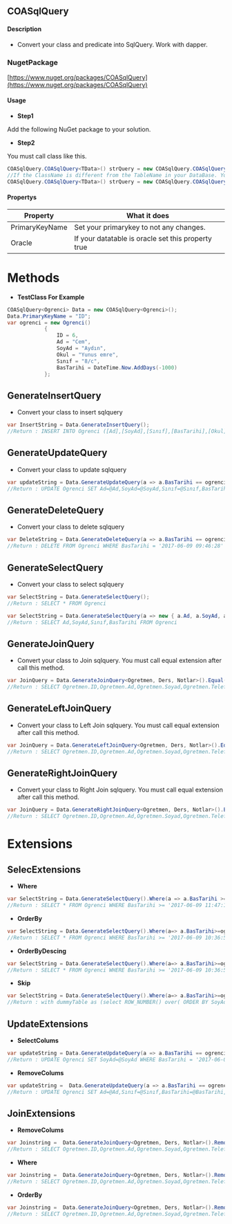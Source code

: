 ## COASqlQuery


#### Description
- Convert your class and predicate into SqlQuery. Work with dapper.

### NugetPackage
[https://www.nuget.org/packages/COASqlQuery](https://www.nuget.org/packages/COASqlQuery)

#### Usage

- **Step1**

Add the following NuGet package to your solution.

- **Step2**

You must call class like this.
 ```csharp
COASqlQuery.COASqlQuery<TData>() strQuery = new COASqlQuery.COASqlQuery<TData>();
//If the ClassName is different from the TableName in your DataBase. You can set your tablename like this.
COASqlQuery.COASqlQuery<TData>() strQuery = new COASqlQuery.COASqlQuery<TData>("TestTable");
```
#### Propertys
| Property  | What it does |
| ------------- | ------------|
| PrimaryKeyName  | Set your primarykey to not any changes.|
| Oracle  | If your datatable is oracle set this property true|

# Methods

- **TestClass For Example**
```csharp
COASqlQuery<Ogrenci> Data = new COASqlQuery<Ogrenci>();
Data.PrimaryKeyName = "ID";
var ogrenci = new Ogrenci()
            {
                ID = 6,
                Ad = "Cem",
                SoyAd = "Aydın",
                Okul = "Yunus emre",
                Sınıf = "8/c",
                BasTarihi = DateTime.Now.AddDays(-1000)
            };
```
 
## GenerateInsertQuery  
- Convert your class to insert sqlquery 
 ```csharp
var InsertString = Data.GenerateInsertQuery();
//Return : INSERT INTO Ogrenci ([Ad],[SoyAd],[Sınıf],[BasTarihi],[Okul]) VALUES (@Ad,@SoyAd,@Sınıf,@BasTarihi,@Okul)
```

## GenerateUpdateQuery  
- Convert your class to update sqlquery 
 ```csharp
var updateString = Data.GenerateUpdateQuery(a => a.BasTarihi == ogrenci.BasTarihi && a.Ad == ogrenci.Ad);
//Return : UPDATE Ogrenci SET Ad=@Ad,SoyAd=@SoyAd,Sınıf=@Sınıf,BasTarihi=@BasTarihi,Okul=@Okul WHERE BasTarihi = '2017-06-09 09:37:54' AND Ad = 'Cem'
```
## GenerateDeleteQuery  
- Convert your class to delete sqlquery 
 ```csharp
var DeleteString = Data.GenerateDeleteQuery(a => a.BasTarihi == ogrenci.BasTarihi);
//Return : DELETE FROM Ogrenci WHERE BasTarihi = '2017-06-09 09:46:28'
```

## GenerateSelectQuery  
- Convert your class to select sqlquery 
 ```csharp
 var SelectString = Data.GenerateSelectQuery();
//Return : SELECT * FROM Ogrenci

 var SelectString = Data.GenerateSelectQuery(a => new { a.Ad, a.SoyAd, a.Sınıf, a.BasTarihi });
 //Return : SELECT Ad,SoyAd,Sınıf,BasTarihi FROM Ogrenci
```

## GenerateJoinQuery 
- Convert your class to Join sqlquery. You must call equal extension after call this method.  
 ```csharp
var JoinQuery = Data.GenerateJoinQuery<Ogretmen, Ders, Notlar>().Equal((a, b, c) => b.ID == a.ID && c.ID == a.ID);
//Return : SELECT Ogretmen.ID,Ogretmen.Ad,Ogretmen.Soyad,Ogretmen.Telefon,Ogretmen.Photo,Ogretmen.Kalem,Ders.ID,Ders.Kimya,Ders.Geometri,Ders.Matematik,Ders.Felsefe,Notlar.ID,Notlar.Final,Notlar.Vize,Notlar.BUT FROM Ogretmen INNER JOIN Ders ON Ders.ID = Ogretmen.ID INNER JOIN Notlar ON Notlar.ID = Ogretmen.ID
```

## GenerateLeftJoinQuery 
- Convert your class to Left Join sqlquery. You must call equal extension after call this method.  
 ```csharp
var JoinQuery = Data.GenerateLeftJoinQuery<Ogretmen, Ders, Notlar>().Equal((a, b, c) => b.ID == a.ID && c.ID == a.ID);
//Return : SELECT Ogretmen.ID,Ogretmen.Ad,Ogretmen.Soyad,Ogretmen.Telefon,Ogretmen.Photo,Ogretmen.Kalem,Ders.ID,Ders.Kimya,Ders.Geometri,Ders.Matematik,Ders.Felsefe,Notlar.ID,Notlar.Final,Notlar.Vize,Notlar.BUT FROM Ogretmen LEFT JOIN Ders ON Ders.ID = Ogretmen.ID LEFT JOIN Notlar ON Notlar.ID = Ogretmen.ID
```

## GenerateRightJoinQuery 
- Convert your class to Right Join sqlquery. You must call equal extension after call this method. 
 ```csharp
var JoinQuery = Data.GenerateRightJoinQuery<Ogretmen, Ders, Notlar>().Equal((a, b, c) => b.ID == a.ID && c.ID == a.ID);
//Return : SELECT Ogretmen.ID,Ogretmen.Ad,Ogretmen.Soyad,Ogretmen.Telefon,Ogretmen.Photo,Ogretmen.Kalem,Ders.ID,Ders.Kimya,Ders.Geometri,Ders.Matematik,Ders.Felsefe,Notlar.ID,Notlar.Final,Notlar.Vize,Notlar.BUT FROM Ogretmen RIGHT JOIN Ders ON Ders.ID = Ogretmen.ID RIGHT JOIN Notlar ON Notlar.ID = Ogretmen.ID
```

# Extensions

## SelecExtensions
- **Where**
 ```csharp
var SelectString = Data.GenerateSelectQuery().Where(a => a.BasTarihi >= ogrenci.BasTarihi || a.SoyAd.Contains(ogrenci.Ad) || a.SoyAd == ogrenci.SoyAd);
//Return : SELECT * FROM Ogrenci WHERE BasTarihi >= '2017-06-09 11:47:12' OR SoyAd LIKE '%Cem%' OR SoyAd = 'Aydın'
```
- **OrderBy**
 ```csharp
var SelectString = Data.GenerateSelectQuery().Where(a=> a.BasTarihi>=ogrenci.BasTarihi || a.SoyAd==ogrenci.SoyAd).OrderBy(a=> a.SoyAd);
//Return : SELECT * FROM Ogrenci WHERE BasTarihi >= '2017-06-09 10:36:51' OR SoyAd = 'Aydın' ORDER BY SoyAd ASC
```
- **OrderByDescing**
 ```csharp
var SelectString = Data.GenerateSelectQuery().Where(a=> a.BasTarihi>=ogrenci.BasTarihi || a.SoyAd==ogrenci.SoyAd).OrderByDescing(a=> a. Ad);
//Return : SELECT * FROM Ogrenci WHERE BasTarihi >= '2017-06-09 10:36:51' OR SoyAd = 'Aydın' ORDER BY Ad DESC
```
- **Skip**
 ```csharp
var SelectString = Data.GenerateSelectQuery().Where(a=> a.BasTarihi>=ogrenci.BasTarihi || a.SoyAd==ogrenci.SoyAd).OrderBy(a=> a.SoyAd).Skip(10,20);
//Return : with dummyTable as (select ROW_NUMBER() over( ORDER BY SoyAd ASC) as RowNumber,* from Ogrenci WHERE BasTarihi >= '2017-06-09 10:39:53' OR SoyAd = 'Aydın') select top(10) ID,Ad,SoyAd,Sınıf,BasTarihi,Okul from dummyTable WHERE RowNumber > (20)
```
## UpdateExtensions

- **SelectColums**
 ```csharp
 var updateString = Data.GenerateUpdateQuery(a => a.BasTarihi == ogrenci.BasTarihi).SelectColums(a => a.SoyAd);
//Return : UPDATE Ogrenci SET SoyAd=@SoyAd WHERE BasTarihi = '2017-06-09 10:39:53'
```

- **RemoveColums**
 ```csharp
 var updateString =  Data.GenerateUpdateQuery(a => a.BasTarihi == ogrenci.BasTarihi).RemoveColums(a => a.SoyAd);
//Return : UPDATE Ogrenci SET Ad=@Ad,Sınıf=@Sınıf,BasTarihi=@BasTarihi,Okul=@Okul WHERE BasTarihi = '2017-06-09 10:39:53'
```

## JoinExtensions

- **RemoveColums**
 ```csharp
 var Joinstring =  Data.GenerateJoinQuery<Ogretmen, Ders, Notlar>().RemoveColums((a, b, c) => new object[] { b.ID, c.ID }).Equal((a, b, c) => b.ID == a.ID && c.ID == a.ID)
//Return : SELECT Ogretmen.ID,Ogretmen.Ad,Ogretmen.Soyad,Ogretmen.Telefon,Ogretmen.Photo,Ogretmen.Kalem,Ders.Kimya,Ders.Geometri,Ders.Matematik,Ders.Felsefe,Notlar.Final,Notlar.Vize,Notlar.BUT FROM Ogretmen INNER JOIN Ders ON Ders.ID = Ogretmen.ID INNER JOIN Notlar ON Notlar.ID = Ogretmen.ID
```

- **Where**
 ```csharp
 var Joinstring =  Data.GenerateJoinQuery<Ogretmen, Ders, Notlar>().RemoveColums((a, b, c) => new object[] { b.ID, c.ID }).Equal((a, b, c) => b.ID == a.ID && c.ID == a.ID).Where((a, b, c) => a.Ad.Contains("C"))
//Return : SELECT Ogretmen.ID,Ogretmen.Ad,Ogretmen.Soyad,Ogretmen.Telefon,Ogretmen.Photo,Ogretmen.Kalem,Ders.Kimya,Ders.Geometri,Ders.Matematik,Ders.Felsefe,Notlar.Final,Notlar.Vize,Notlar.BUT FROM Ogretmen INNER JOIN Ders ON Ders.ID = Ogretmen.ID INNER JOIN Notlar ON Notlar.ID = Ogretmen.ID WHERE Ogretmen.Ad LIKE '%C%'
```

- **OrderBy**
 ```csharp
 var Joinstring =  Data.GenerateJoinQuery<Ogretmen, Ders, Notlar>().RemoveColums((a, b, c) => new object[] { b.ID, c.ID }).Equal((a, b, c) => b.ID == a.ID && c.ID == a.ID).Where((a, b, c) => a.Ad.Contains("C")).OrderBy((a, b, c) => a.Ad);
//Return : SELECT Ogretmen.ID,Ogretmen.Ad,Ogretmen.Soyad,Ogretmen.Telefon,Ogretmen.Photo,Ogretmen.Kalem,Ders.Kimya,Ders.Geometri,Ders.Matematik,Ders.Felsefe,Notlar.Final,Notlar.Vize,Notlar.BUT FROM Ogretmen INNER JOIN Ders ON Ders.ID = Ogretmen.ID INNER JOIN Notlar ON Notlar.ID = Ogretmen.ID WHERE Ogretmen.Ad LIKE '%C%' ORDER BY Ogretmen.Ad ASC
```
